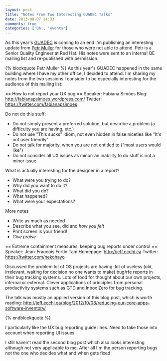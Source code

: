 ```yaml
---
layout: post
title: "Notes From Two Interesting GUADEC Talks"
date: 2013-08-07 14:33
comments: true
categories: ['QA', 'events']
---
```


As this year's [GUADEC](https://www.guadec.org/) is coming to an end
I'm publishing an interesting update from 
[Petr Muller](cz.linkedin.com/in/mullerpetr) for 
those who were not able to attend.
Petr is a Senior Quality Engineer at Red Hat. His notes were
sent to an internal QE mailing list and re-published with permission.


{% blockquote Petr Muller %}
As this year's GUADEC happened in the same building where I have my
other office, I decided to attend. I'm sharing my notes from the two
sessions I consider to be especially interesting for the audience of
this mailing list:

== How to not report your UX bug ==
Speaker:    Fabiana Simões
Blog:       http://fabianapsimoes.wordpress.com/
Twitter:    https://twitter.com/fabianapsimoes

Do not do this stuff:
* Do not simply present a preferred solution, but describe a problem (a
difficulty you are having, etc.)
* Do not use "This sucks" idiom, not even hidden in false niceties like
"It's not user friendly"
* Do not talk for majority, when you are not entitled to ("most users
would like")
* Do not consider all UX issues as minor: an inability to do stuff is
not a minor issue

What is actually interesting for the designer in a report?
* What were you trying to do?
* Why did you want to do it?
* What did you do?
* What happened?
* What were your expectations?

More notes
* Write as much as needed
* Describe what you see, did and *how you felt*
* Print screen is your friend!
* *Give praise*

== Extreme containment measures: keeping bug reports under control ==
Speaker:  Jean-Francois Fortin Tam
Homepage: http://jeff.ecchi.ca
Twitter:  https://twitter.com/nekohayo

Discussed the problem lot of OS projects are having: lot of useless
(old, irrelevant, waiting for decision no one wants to make) bug/rfe
reports in their bug tracking systems. Lots of food for thought about
our own projects, internal or external. Clever applications of
principles from personal productivity systems such as GTD and Inbox Zero
for bug tracking.  

The talk was mostly an applied version of this blog post, which is worth
reading:
http://jeff.ecchi.ca/blog/2012/10/08/reducing-our-core-apps-software-inventory/

{% endblockquote %}

I particularly like the UX bug reporting guide lines. Need to take those into
account when reporting UI issues. 

I still haven't read the second blog post which also looks interesting although 
not very applicable to me. After all I'm the person reporting bugs not the one
who decides what and when gets fixed.






